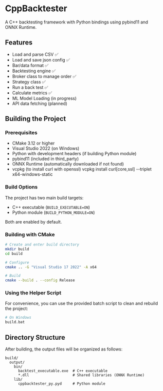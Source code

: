 # CppBacktester

A C++ backtesting framework with Python bindings using pybind11 and ONNX Runtime.

## Features

- Load and parse CSV           ✅
- Load and save json config    ✅
- Bar/data format              ✅
- Backtesting engine           ✅
- Broker class to manage order ✅
- Strategy class               ✅
- Run a back test              ✅
- Calculate metrics            ✅
- ML Model Loading (in progress)
- API data fetching (planned)

## Building the Project

### Prerequisites

- CMake 3.12 or higher
- Visual Studio 2022 (on Windows)
- Python with development headers (if building Python module)
- pybind11 (included in third_party)
- ONNX Runtime (automatically downloaded if not found)
- vcpkg (to install curl with openssl)
  vcpkg install curl[core,ssl] --triplet x64-windows-static 

### Build Options

The project has two main build targets:
- C++ executable (`BUILD_EXECUTABLE=ON`)
- Python module (`BUILD_PYTHON_MODULE=ON`)

Both are enabled by default.

### Building with CMake

```bash
# Create and enter build directory
mkdir build
cd build

# Configure
cmake .. -G "Visual Studio 17 2022" -A x64

# Build
cmake --build . --config Release
```

### Using the Helper Script

For convenience, you can use the provided batch script to clean and rebuild the project:

```bash
# On Windows
build.bat
```

## Directory Structure

After building, the output files will be organized as follows:

```
build/
  output/
    bin/
      backtest_executable.exe  # C++ executable
      *.dll                    # Shared libraries (ONNX Runtime)
    lib/
      cppbacktester_py.pyd     # Python module
```

